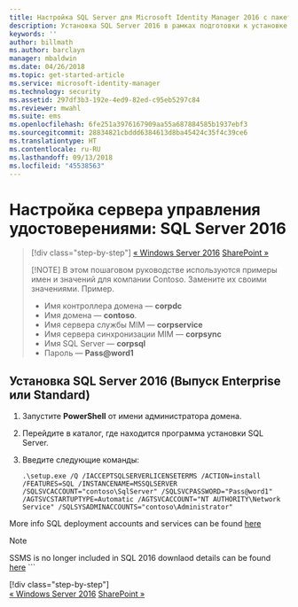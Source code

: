 ```yaml
---
title: Настройка SQL Server для Microsoft Identity Manager 2016 с пакетом обновления 1 (SP1) | Документация Майкрософт
description: Установка SQL Server 2016 в рамках подготовки к установке MIM 2016.
keywords: ''
author: billmath
ms.author: barclayn
manager: mbaldwin
ms.date: 04/26/2018
ms.topic: get-started-article
ms.service: microsoft-identity-manager
ms.technology: security
ms.assetid: 297df3b3-192e-4ed9-82ed-c95eb5297c84
ms.reviewer: mwahl
ms.suite: ems
ms.openlocfilehash: 6fe251a3976167909aa55a687884585b1937ebf3
ms.sourcegitcommit: 28834821cbddd6384613d8ba45424c35f4c39ce6
ms.translationtype: HT
ms.contentlocale: ru-RU
ms.lasthandoff: 09/13/2018
ms.locfileid: "45538563"
---
```

# <a name="set-up-an-identity-management-server-sql-server-2016"></a>Настройка сервера управления удостоверениями: SQL Server 2016

> [!div class="step-by-step"]
> [« Windows Server 2016](prepare-server-ws2016.md)
> [SharePoint »](prepare-server-sharepoint.md)
> 
> [!NOTE]
> В этом пошаговом руководстве используются примеры имен и значений для компании Contoso. Замените их своими значениями. Пример.
> - Имя контроллера домена — **corpdc**
> - Имя домена — **contoso**.
> - Имя сервера службы MIM — **corpservice**
> - Имя сервера синхронизации MIM — **corpsync**
> - Имя SQL Server — **corpsql**
> - Пароль — <strong>Pass@word1</strong>

## <a name="install-sql-server-2016-standardenterprise-edition"></a>Установка **SQL Server 2016 (Выпуск Enterprise или Standard)**

1. Запустите **PowerShell** от имени администратора домена.

2. Перейдите в каталог, где находится программа установки SQL Server.

3. Введите следующие команды:

    ```
    .\setup.exe /Q /IACCEPTSQLSERVERLICENSETERMS /ACTION=install /FEATURES=SQL /INSTANCENAME=MSSQLSERVER /SQLSVCACCOUNT="contoso\SqlServer" /SQLSVCPASSWORD="Pass@word1"   /AGTSVCSTARTUPTYPE=Automatic /AGTSVCACCOUNT="NT AUTHORITY\Network Service" /SQLSYSADMINACCOUNTS="contoso\Administrator"

More info SQL deployment accounts and services can be found [here](https://docs.microsoft.com/sql/database-engine/configure-windows/configure-windows-service-accounts-and-permissions?view=sql-server-2017)
> [!NOTE]
> SSMS is no longer included in SQL 2016 downlaod details can be found [here](https://docs.microsoft.com/sql/ssms/download-sql-server-management-studio-ssms?view=sql-server-2017)    ```
> 
> [!div class="step-by-step"]  
> [« Windows Server 2016](prepare-server-ws2016.md)
> [SharePoint »](prepare-server-sharepoint.md)
